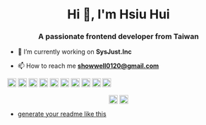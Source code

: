 <h1 align="center">Hi 👋, I'm Hsiu Hui</h1>
<h3 align="center">A passionate frontend developer from Taiwan</h3>

- 🔭 I’m currently working on **SysJust.Inc**

- 📫 How to reach me **showwell0120@gmail.com**

<p align="left"><img src="https://devicons.github.io/devicon/devicon.git/icons/react/react-original-wordmark.svg" alt="react" width="20" height="20"/> <img src="https://devicons.github.io/devicon/devicon.git/icons/css3/css3-original-wordmark.svg" alt="css3" width="20" height="20"/> <img src="https://devicons.github.io/devicon/devicon.git/icons/electron/electron-original.svg" alt="electron" width="20" height="20"/> <img src="https://devicons.github.io/devicon/devicon.git/icons/html5/html5-original-wordmark.svg" alt="html5" width="20" height="20"/> <img src="https://devicons.github.io/devicon/devicon.git/icons/javascript/javascript-original.svg" alt="javascript" width="20" height="20"/> <img src="https://devicons.github.io/devicon/devicon.git/icons/typescript/typescript-original.svg" alt="typescript" width="20" height="20"/> <img src="https://devicons.github.io/devicon/devicon.git/icons/sass/sass-original.svg" alt="sass" width="20" height="20"/> <img src="https://devicons.github.io/devicon/devicon.git/icons/nodejs/nodejs-original-wordmark.svg" alt="nodejs" width="20" height="20"/> <img src="https://devicons.github.io/devicon/devicon.git/icons/redux/redux-original.svg" alt="redux" width="20" height="20"/> <img src="https://devicons.github.io/devicon/devicon.git/icons/webpack/webpack-original.svg" alt="webpack" width="20" height="20"/></p><p align="center">
<a href="https://linkedin.com/in/hsiuhuitsai" target="blank"><img align="center" src="https://cdn.jsdelivr.net/npm/simple-icons@3.0.1/icons/linkedin.svg" alt="hsiuhuitsai" height="20" width="20" /></a>
<a href="https://medium.com/@hsiuhuitsai" target="blank"><img align="center" src="https://cdn.jsdelivr.net/npm/simple-icons@3.0.1/icons/medium.svg" alt="@hsiuhuitsai" height="20" width="20" /></a>
</p>

- [generate your readme like this](https://rahuldkjain.github.io/gh-profile-readme-generator/)
